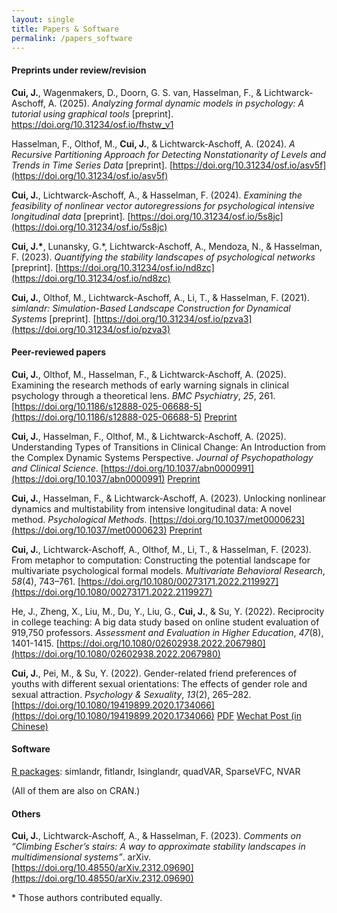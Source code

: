 ```yaml
---
layout: single
title: Papers & Software
permalink: /papers_software
---
```


#### Preprints under review/revision

**Cui, J.**, Wagenmakers, D., Doorn, G. S. van, Hasselman, F., & Lichtwarck-Aschoff, A. (2025). *Analyzing formal dynamic models in psychology: A tutorial using graphical tools* [preprint]. https://doi.org/10.31234/osf.io/fhstw_v1

Hasselman, F., Olthof, M., **Cui, J.**, & Lichtwarck-Aschoff, A. (2024). *A Recursive Partitioning Approach for Detecting Nonstationarity of Levels and Trends in Time Series Data* [preprint]. [https://doi.org/10.31234/osf.io/asv5f](https://doi.org/10.31234/osf.io/asv5f)

**Cui, J.**, Lichtwarck-Aschoff, A., & Hasselman, F. (2024). *Examining the feasibility of nonlinear vector autoregressions for psychological intensive longitudinal data* [preprint]. [https://doi.org/10.31234/osf.io/5s8jc](https://doi.org/10.31234/osf.io/5s8jc)

**Cui, J.\***, Lunansky, G.\*, Lichtwarck-Aschoff, A., Mendoza, N., & Hasselman, F. (2023). *Quantifying the stability landscapes of psychological networks* [preprint]. [https://doi.org/10.31234/osf.io/nd8zc](https://doi.org/10.31234/osf.io/nd8zc)

**Cui, J.**, Olthof, M., Lichtwarck-Aschoff, A., Li, T., & Hasselman, F. (2021). *simlandr: Simulation-Based Landscape Construction for Dynamical Systems* [preprint]. [https://doi.org/10.31234/osf.io/pzva3](https://doi.org/10.31234/osf.io/pzva3)

#### Peer-reviewed papers

**Cui, J.**, Olthof, M., Hasselman, F., & Lichtwarck-Aschoff, A. (2025). Examining the research methods of early warning signals in clinical psychology through a theoretical lens. *BMC Psychiatry*, *25*, 261. [https://doi.org/10.1186/s12888-025-06688-5](https://doi.org/10.1186/s12888-025-06688-5) [Preprint](https://doi.org/10.31234/osf.io/59fu4)

**Cui, J.**, Hasselman, F., Olthof, M., & Lichtwarck-Aschoff, A. (2025). Understanding Types of Transitions in Clinical Change: An Introduction from the Complex Dynamic Systems Perspective. *Journal of Psychopathology and Clinical Science*. [https://doi.org/10.1037/abn0000991](https://doi.org/10.1037/abn0000991) [Preprint](https://doi.org/10.31234/osf.io/b68wh)

**Cui, J.**, Hasselman, F., & Lichtwarck-Aschoff, A. (2023). Unlocking nonlinear dynamics and multistability from intensive longitudinal data: A novel method. *Psychological Methods*. [https://doi.org/10.1037/met0000623](https://doi.org/10.1037/met0000623) [Preprint](https://doi.org/10.31234/osf.io/wjzg2)

**Cui, J.**, Lichtwarck-Aschoff, A., Olthof, M., Li, T., & Hasselman, F. (2023). From metaphor to computation: Constructing the potential landscape for multivariate psychological formal models. *Multivariate Behavioral Research*, *58*(4), 743–761. [https://doi.org/10.1080/00273171.2022.2119927](https://doi.org/10.1080/00273171.2022.2119927)

He, J., Zheng, X., Liu, M., Du, Y., Liu, G., **Cui, J.**, & Su, Y. (2022). Reciprocity in college teaching: A big data study based on online student evaluation of 919,750 professors. *Assessment and Evaluation in Higher Education*, *47*(8), 1401-1415. [https://doi.org/10.1080/02602938.2022.2067980](https://doi.org/10.1080/02602938.2022.2067980)

**Cui, J.**, Pei, M., & Su, Y. (2022). Gender-related friend preferences of youths with different sexual orientations: The effects of gender role and sexual attraction. *Psychology & Sexuality*, *13*(2), 265–282. [https://doi.org/10.1080/19419899.2020.1734066](https://doi.org/10.1080/19419899.2020.1734066) [PDF](https://www.researchgate.net/profile/Jingmeng-Cui/publication/339464230_Gender-Related_Friend_Preferences_of_Youths_with_Different_Sexual_Orientations_The_effects_of_gender_role_and_sexual_attraction/links/5f00f04492851c52d6198cd8/Gender-Related-Friend-Preferences-of-Youths-with-Different-Sexual-Orientations-The-effects-of-gender-role-and-sexual-attraction.pdf) [Wechat Post (in Chinese)](https://mp.weixin.qq.com/s/iFszOH9CGLIipVQ7Zh7V7w)

#### Software

[R packages](https://sciurus365.r-universe.dev/): simlandr, fitlandr, Isinglandr, quadVAR, SparseVFC, NVAR

(All of them are also on CRAN.)

#### Others

**Cui, J.**, Lichtwarck-Aschoff, A., & Hasselman, F. (2023). *Comments on “Climbing Escher’s stairs: A way to approximate stability landscapes in multidimensional systems”*. arXiv. [https://doi.org/10.48550/arXiv.2312.09690](https://doi.org/10.48550/arXiv.2312.09690)

\* Those authors contributed equally. 
